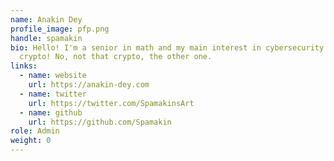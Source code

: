 ```yaml
---
name: Anakin Dey
profile_image: pfp.png
handle: spamakin
bio: Hello! I'm a senior in math and my main interest in cybersecurity is
  crypto! No, not that crypto, the other one.
links:
  - name: website
    url: https://anakin-dey.com
  - name: twitter
    url: https://twitter.com/SpamakinsArt
  - name: github
    url: https://github.com/Spamakin
role: Admin
weight: 0
---
```

